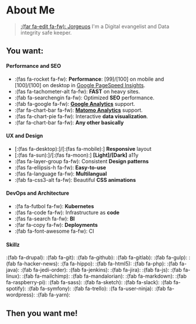 # About Me


> [:(far fa-edit fa-fw): Jorgeuos](https://github.com/jorgeuos) I'm a Digital evangelist and Data integrity safe keeper.

## You want:

#### Performance and SEO

* :(fas fa-rocket fa-fw): **Performance**: [99]/[100] on mobile and [100]/[100] on desktop in [Google PageSpeed Insights](https://developers.google.com/speed/pagespeed/insights).
* :(fas fa-tachometer-alt fa-fw): **FAST** on heavy sites.
* :(fab fa-searchengin fa-fw): Optimized **SEO** performance.
* :(fab fa-google fa-fw): **[Google Analytics](https://analytics.google.com/analytics)** support.
* :(far fa-chart-bar fa-fw): **[Matomo Analytics](https://matomo.org/)** support.
* :(fas fa-chart-pie fa-fw): Interactive **data visualization**.
* :(far fa-chart-bar fa-fw): **Any other basically**

#### UX and Design

* [:(fas fa-desktop):]/[:(fas fa-mobile):] **Responsive** layout
* [:(fas fa-sun):]/[:(fas fa-moon):] **[Light]/[Dark]** a11y
* :(fas fa-layer-group fa-fw): Consistent **Design patterns**
* :(fas fa-ellipsis-h fa-fw): **Easy-to-use**
* :(fas fa-language fa-fw): **Multilangual**
* :(fab fa-css3-alt fa-fw): Beautiful **CSS animations**

#### DevOps and Architecture

* :(fa fa-futbol fa-fw): **Kubernetes**
* :(fas fa-code fa-fw): Infrastructure as **code**
* :(fas fa-search fa-fw): **BI**
* :(far fa-copy fa-fw): **Deployments**
* :(fab fa-font-awesome fa-fw): CI

#### Skillz

:(fab fa-drupal):
:(fab fa-git):
:(fab fa-github):
:(fab fa-gitlab):
:(fab fa-gulp):
:(fab fa-hacker-news):
:(fa fa-hippo):
:(fab fa-html5):
:(fab fa-php):
:(fab fa-java):
:(fab fa-jedi-order):
:(fab fa-jenkins):
:(fab fa-jira):
:(fab fa-js):
:(fab fa-linux):
:(fab fa-mailchimp):
:(fab fa-mandalorian):
:(fab fa-markdown):
:(fab fa-raspberry-pi):
:(fab fa-sass):
:(fab fa-sketch):
:(fab fa-slack):
:(fab fa-spotify):
:(fab fa-symfony):
:(fab fa-trello):
:(fa fa-user-ninja):
:(fab fa-wordpress):
:(fab fa-yarn):

## Then you want me!

